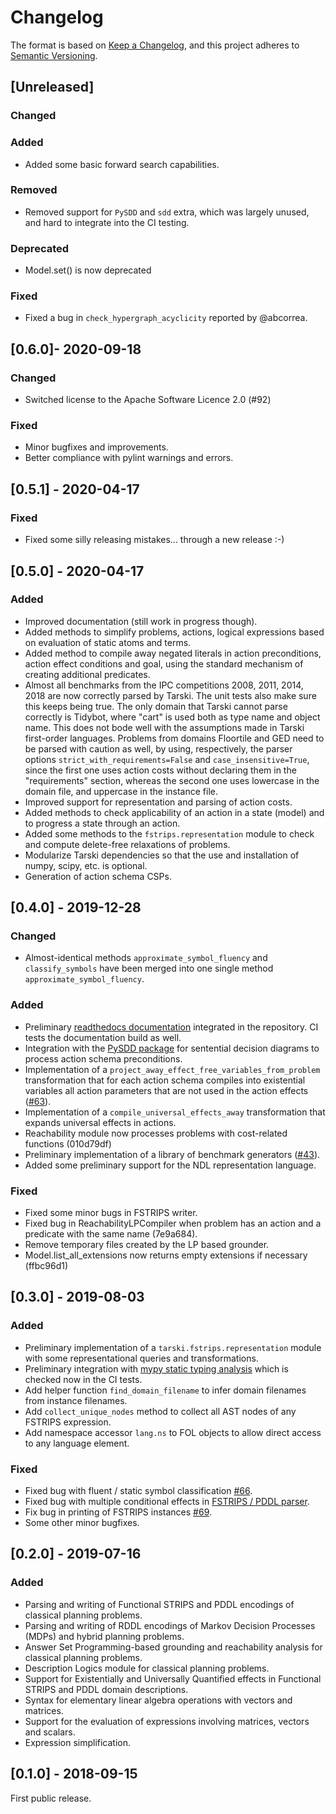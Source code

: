 # Changelog

The format is based on [Keep a Changelog](https://keepachangelog.com/en/1.0.0/),
and this project adheres to [Semantic Versioning](https://semver.org/spec/v2.0.0.html).

## [Unreleased]
### Changed

### Added
  - Added some basic forward search capabilities.

### Removed
  - Removed support for `PySDD` and `sdd` extra, which was largely unused, and
    hard to integrate into the CI testing.

### Deprecated
  - Model.set() is now deprecated

### Fixed
 - Fixed a bug in `check_hypergraph_acyclicity` reported by @abcorrea.


## [0.6.0]- 2020-09-18
### Changed
  - Switched license to the Apache Software Licence 2.0 (#92)

### Fixed
  - Minor bugfixes and improvements.
  - Better compliance with pylint warnings and errors.  


## [0.5.1] - 2020-04-17
### Fixed
  - Fixed some silly releasing mistakes... through a new release :-)


## [0.5.0] - 2020-04-17
### Added
  - Improved documentation (still work in progress though).
  - Added methods to simplify problems, actions, logical expressions based on evaluation
  of static atoms and terms.
  - Added method to compile away negated literals in action preconditions, action effect conditions
  and goal, using the standard mechanism of creating additional predicates.
  - Almost all benchmarks from the IPC competitions 2008, 2011, 2014, 2018 are now correctly parsed by Tarski.
  The unit tests also make sure this keeps being true. The only domain that Tarski cannot parse
  correctly is Tidybot, where "cart" is used both as type name and object name. This does not bode well with 
  the assumptions made in Tarski first-order languages. Problems from domains Floortile and GED need to be parsed
  with caution as well, by using, respectively, the parser options `strict_with_requirements=False` and
  `case_insensitive=True`, since the first one uses action costs without declaring them in the "requirements" section,
  whereas the second one uses lowercase in the domain file, and uppercase in the instance file.
  - Improved support for representation and parsing of action costs. 
  - Added methods to check applicability of an action in a state (model) and to progress a state through an action. 
  - Added some methods to the `fstrips.representation` module to check and compute delete-free relaxations of problems.
  - Modularize Tarski dependencies so that the use and  installation of numpy, scipy, etc. is optional.
  - Generation of action schema CSPs.


## [0.4.0] - 2019-12-28
### Changed
- Almost-identical methods `approximate_symbol_fluency` and `classify_symbols` have been merged into one
  single method `approximate_symbol_fluency`.

### Added
 - Preliminary [readthedocs documentation](https://tarski.readthedocs.io) integrated in the repository.
   CI tests the documentation build as well.
 - Integration with the [PySDD package](https://github.com/wannesm/PySDD) for sentential decision diagrams
 to process action schema preconditions.
 - Implementation of a `project_away_effect_free_variables_from_problem` transformation that for each action schema
   compiles into existential variables all action parameters that are not used in the action effects
    ([#63](https://github.com/aig-upf/tarski/issues/63)).
 - Implementation of a `compile_universal_effects_away` transformation that expands universal effects in actions. 
 - Reachability module now processes problems with cost-related functions (010d79df)
 - Preliminary implementation of a library of benchmark generators
    ([#43](https://github.com/aig-upf/tarski/issues/43)).
 - Added some preliminary support for the NDL representation language.

### Fixed
 - Fixed some minor bugs in FSTRIPS writer.
 - Fixed bug in ReachabilityLPCompiler when problem has an action and a predicate with the same name (7e9a684).
 - Remove temporary files created by the LP based grounder.
 - Model.list_all_extensions now returns empty extensions if necessary (ffbc96d1)


## [0.3.0] - 2019-08-03

### Added
 - Preliminary implementation of a `tarski.fstrips.representation` module with some representational queries 
   and transformations. 
 - Preliminary integration with [mypy static typing analysis](https://github.com/python/mypy) which is
   checked now in the CI tests.
 - Add helper function `find_domain_filename` to infer domain filenames from instance filenames.
 - Add `collect_unique_nodes` method to collect all AST nodes of any FSTRIPS expression.
 - Add namespace accessor `lang.ns` to FOL objects to allow direct access to any language element.
 
### Fixed
 - Fixed bug with fluent / static symbol classification [#66](https://github.com/aig-upf/tarski/issues/66).
 - Fixed bug with multiple conditional effects in [FSTRIPS / PDDL parser](https://github.com/aig-upf/tarski/commit/c89ac31623171b78689d5d0ae3eca07c2be2ad71).
 - Fix bug in printing of FSTRIPS instances [#69](https://github.com/aig-upf/tarski/issues/69).
 - Some other minor bugfixes.


## [0.2.0] - 2019-07-16
### Added
 - Parsing and writing of Functional STRIPS and PDDL encodings of classical planning problems.
 - Parsing and writing of RDDL encodings of Markov Decision Processes (MDPs) and hybrid planning problems.
 - Answer Set Programming-based grounding and reachability analysis for classical planning problems.
 - Description Logics module for classical planning problems.
 - Support for Existentially and Universally Quantified effects in Functional STRIPS and PDDL domain descriptions.
 - Syntax for elementary linear algebra operations with vectors and matrices.
 - Support for the evaluation of expressions involving matrices, vectors and scalars.
 - Expression simplification.


## [0.1.0] - 2018-09-15

First public release.
